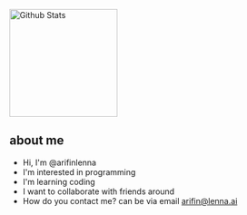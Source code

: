 <p>
  <a href="https://github.com/arifinlenna">
    <img
         src="https://github-readme-stats.vercel.app/api?username=arifinlenna&show_icons=true&theme=radical"
         alt="Github Stats"
         align="center"
         height="190"
     />
  </a>
</p>

## about me
- Hi, I'm @arifinlenna
- I'm interested in programming
- I'm learning coding
- I want to collaborate with friends around
- How do you contact me? can be via email arifin@lenna.ai

<!---
arifinlenna/arifinlenna is a dedicated repository because `README.md` (this file) appears in your GitHub profile.
You can click the Preview link to see your changes.
--->
